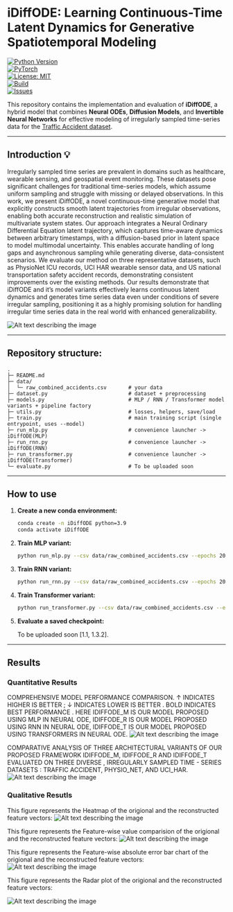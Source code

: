 # iDiffODE: Learning Continuous-Time Latent Dynamics for Generative Spatiotemporal Modeling

[![Python Version](https://img.shields.io/badge/python-3.9%2B-blue.svg)](https://www.python.org/downloads/)  
[![PyTorch](https://img.shields.io/badge/PyTorch-2.0+-ee4c2c.svg?logo=pytorch)](https://pytorch.org/)  
[![License: MIT](https://img.shields.io/badge/License-MIT-green.svg)](LICENSE)  
[![Build](https://img.shields.io/badge/build-passing-brightgreen.svg)]()  
[![Issues](https://img.shields.io/github/issues/yourusername/idiffode.svg)](https://github.com/yourusername/idiffode/issues)  



This repository contains the implementation and evaluation of **iDiffODE**, a hybrid model that combines **Neural ODEs**, **Diffusion Models**, and **Invertible Neural Networks** for effective modeling of irregularly sampled time-series data for the [Traffic Accident dataset](https://www.nhtsa.gov/file-downloads?p=nhtsa/downloads/FARS/).  

---
## Introduction 💡
Irregularly sampled time series are prevalent in domains such as healthcare, wearable sensing, and geospatial event monitoring. These datasets pose significant challenges for traditional time-series models, which assume uniform sampling and struggle with missing or delayed observations. In this work, we present iDiffODE, a novel continuous-time generative model that explicitly constructs smooth latent trajectories from irregular observations, enabling both accurate reconstruction and realistic simulation of multivariate system states. Our approach integrates a Neural Ordinary Differential Equation latent trajectory, which captures time-aware dynamics between arbitrary timestamps, with a diffusion-based prior in latent space to
model multimodal uncertainty. This enables accurate handling of long gaps and asynchronous sampling while generating diverse, data-consistent scenarios. We evaluate our method on three representative datasets, such as PhysioNet ICU records, UCI HAR wearable sensor data, and US national transportation safety accident records, demonstrating consistent improvements over the existing methods. Our results demonstrate that iDiffODE and it’s model variants effectively learns continuous latent dynamics and generates time series data even under conditions of severe irregular sampling, positioning it as a highly promising solution for handling irregular time series data in the real world with enhanced generalizability.

![Alt text describing the image](https://i.postimg.cc/k51xpZzX/iDiffODE.png)

---

## Repository structure:
```text
.
├─ README.md
├─ data/
│  └─ raw_combined_accidents.csv       # your data
├─ dataset.py                          # dataset + preprocessing
├─ models.py                           # MLP / RNN / Transformer model variants + pipeline factory
├─ utils.py                            # losses, helpers, save/load
├─ train.py                            # main training script (single entrypoint, uses --model)
├─ run_mlp.py                          # convenience launcher -> iDiffODE(MLP)
├─ run_rnn.py                          # convenience launcher -> iDiffODE(RNN)
├─ run_transformer.py                  # convenience launcher -> iDiffODE(Transformer)
└─ evaluate.py                         # To be uploaded soon

```
---

## How to use

1.  **Create a new conda environment:**
    ```bash
    conda create -n iDiffODE python=3.9
    conda activate iDiffODE
    ```

2.  **Train MLP variant:**
    ```bash
    python run_mlp.py --csv data/raw_combined_accidents.csv --epochs 200 --bs 32
    ```

3.  **Train RNN variant:**
    ```bash
    python run_rnn.py --csv data/raw_combined_accidents.csv --epochs 200 --bs 32
    ```

4.  **Train Transformer variant:**
    ```bash
    python run_transformer.py --csv data/raw_combined_accidents.csv --epochs 200 --bs 16 --nhead 4 --nlayers 2
    ```

5.  **Evaluate a saved checkpoint:**

    To be uploaded soon [1.1, 1.3.2].

---

## Results

### Quantitative Results
COMPREHENSIVE MODEL PERFORMANCE COMPARISON. ↑ INDICATES HIGHER IS BETTER ; ↓ INDICATES LOWER IS BETTER . BOLD INDICATES BEST PERFORMANCE . HERE IDIFFODE_M IS OUR MODEL PROPOSED USING MLP IN NEURAL ODE, IDIFFODE_R IS OUR MODEL PROPOSED USING RNN IN NEURAL ODE, IDIFFODE_T IS OUR MODEL PROPOSED USING TRANSFORMERS IN NEURAL ODE.
![Alt text describing the image](https://i.postimg.cc/D0FqcJj6/Screenshot-from-2025-08-31-02-00-37.png)


COMPARATIVE ANALYSIS OF THREE ARCHITECTURAL VARIANTS OF OUR PROPOSED FRAMEWORK IDIFFODE_M, IDIFFODE_R AND IDIFFODE_T EVALUATED ON THREE DIVERSE , IRREGULARLY SAMPLED TIME - SERIES DATASETS : TRAFFIC ACCIDENT, PHYSIO_NET, AND UCI_HAR.
![Alt text describing the image](https://i.postimg.cc/66mWnJ82/Screenshot-from-2025-08-31-02-04-30.png)


### Qualitative Resutls

This figure represents the Heatmap of the origional and the reconstructed feature vectors:
![Alt text describing the image](https://i.postimg.cc/hjty1YXh/Reconstructed-Heatmaps.png)


This figure represents the Feature-wise value comparision of the origional and the reconstructed feature vectors:
![Alt text describing the image](https://i.postimg.cc/Jz7pLgQx/Featurewise-value-comparision.png)

This figure represents the Feature-wise absolute error bar chart of the origional and the reconstructed feature vectors:
![Alt text describing the image](https://i.postimg.cc/0jqCHHQp/Featurewise-absolute-error.png)

This figure represents the Radar plot of the origional and the reconstructed feature vectors:

![Alt text describing the image](https://i.postimg.cc/yxXTqXg2/radar-plot.png)


